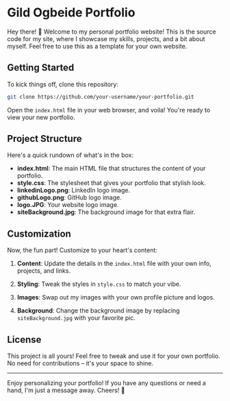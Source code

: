 ﻿# Gild Ogbeide Portfolio

Hey there! 👋 Welcome to my personal portfolio website! This is the source code for my site, where I showcase my skills, projects, and a bit about myself. Feel free to use this as a template for your own website.

## Getting Started

To kick things off, clone this repository:

```bash
git clone https://github.com/your-username/your-portfolio.git
```

Open the `index.html` file in your web browser, and voila! You're ready to view your new portfolio.

## Project Structure

Here's a quick rundown of what's in the box:

- **index.html**: The main HTML file that structures the content of your portfolio.
- **style.css**: The stylesheet that gives your portfolio that stylish look.
- **linkedinLogo.png**: LinkedIn logo image.
- **githubLogo.png**: GitHub logo image.
- **logo.JPG**: Your website logo image.
- **siteBackground.jpg**: The background image for that extra flair.

## Customization

Now, the fun part! Customize to your heart's content:

1. **Content**: Update the details in the `index.html` file with your own info, projects, and links.

2. **Styling**: Tweak the styles in `style.css` to match your vibe.

3. **Images**: Swap out my images with your own profile picture and logos.

4. **Background**: Change the background image by replacing `siteBackground.jpg` with your favorite pic.

## License

This project is all yours! Feel free to tweak and use it for your own portfolio. No need for contributions – it's your space to shine.

---

Enjoy personalizing your portfolio! If you have any questions or need a hand, I'm just a message away. Cheers! 🚀

